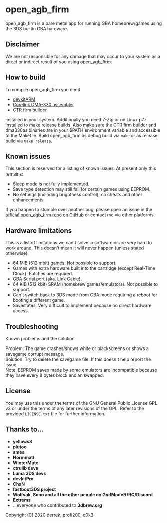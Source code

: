 # open_agb_firm

open_agb_firm is a bare metal app for running GBA homebrew/games using the 3DS builtin GBA hardware.

## Disclaimer
We are not responsible for any damage that may occur to your system as a direct or indirect result of you using open_agb_firm.

## How to build
To compile open_agb_firm you need
* [devkitARM](https://sourceforge.net/projects/devkitpro/)
* [Corelink DMA-330 assembler](https://github.com/profi200/dma330as)
* [CTR firm builder](https://github.com/derrekr/ctr_firm_builder)

installed in your system. Additionally you need 7-Zip or on Linux p7z installed to make release builds. Also make sure the CTR firm builder and dma330as binaries are in your $PATH environment variable and accessible to the Makefile. Build open_agb_firm as debug build via `make` or as release build via `make release`.

## Known issues
This section is reserved for a listing of known issues. At present only this remains:
* Sleep mode is not fully implemented.
* Save type detection may still fail for certain games using EEPROM.
* No settings (including brightness control), no cheats and other enhancements.

If you happen to stumble over another bug, please open an issue in the [official open_agb_firm repo on GitHub](https://github.com/profi200/open_agb_firm/issues) or contact me via other platforms.

## Hardware limitations
This is a list of limitations we can't solve in software or are very hard to work around. This doesn't mean it will never happen (unless stated otherwise).
* 64 MiB (512 mbit) games. Not possible to support.
* Games with extra hardware built into the cartridge (except Real-Time Clock). Patches are required.
* GBA Serial port (aka. Link Cable).
* 64 KiB (512 kbit) SRAM (homebrew games/emulators). Not possible to support.
* Can't switch back to 3DS mode from GBA mode requiring a reboot for booting a different game.
* Savestates. Very difficult to implement because no direct hardware access.

## Troubleshooting
Known problems and the solution.

Problem: The game crashes/shows white or blackscreens or shows a savegame corrupt message.\
Solution: Try to delete the savegame file. If this doesn't help report the issue.\
Note: EEPROM saves made by some emulators are incompatible because they have every 8 bytes block endian swapped.

## License
You may use this under the terms of the GNU General Public License GPL v3 or under the terms of any later revisions of the GPL. Refer to the provided `LICENSE.txt` file for further information.

## Thanks to...
* **yellows8**
* **plutoo**
* **smea**
* **Normmatt**
* **WinterMute**
* **ctrulib devs**
* **Luma 3DS devs**
* **devkitPro**
* **ChaN**
* **fastboot3DS project**
* **Wolfvak, Sono and all the other people on GodMode9 IRC/Discord**
* **Extrems**
* ...everyone who contributed to **3dbrew.org**

Copyright (C) 2020 derrek, profi200, d0k3
